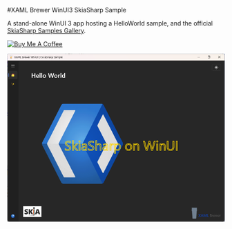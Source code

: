 #XAML Brewer WinUI3 SkiaSharp Sample

A stand-alone WinUI 3 app hosting a HelloWorld sample, and the official [SkiaSharp Samples Gallery](https://github.com/mono/SkiaSharp/tree/main/samples/Gallery).

<a href="https://www.buymeacoffee.com/xamlbrewer" target="_blank"><img src="https://cdn.buymeacoffee.com/buttons/default-orange.png" alt="Buy Me A Coffee" height="41" width="174"></a>

![Screenshot](Assets/HelloWorld.png?raw=true)
